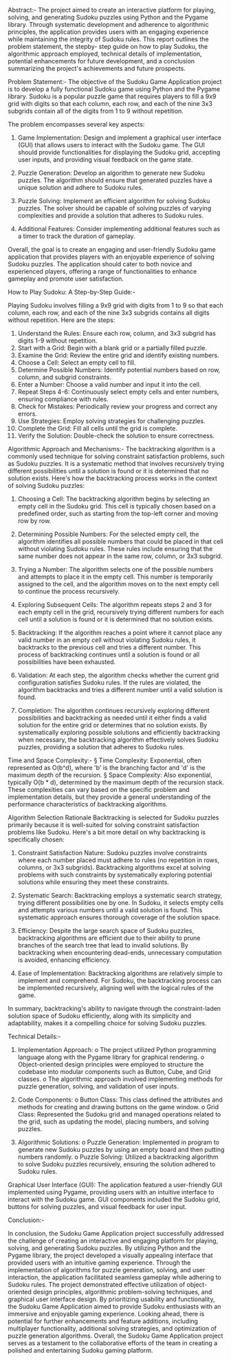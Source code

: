 Abstract:-
The project aimed to create an interactive platform for playing, solving, and generating Sudoku puzzles
using Python and the Pygame library. Through systematic development and adherence to
algorithmic principles, the application provides users with an engaging experience while
maintaining the integrity of Sudoku rules. This report outlines the problem statement, the stepby-
step guide on how to play Sudoku, the algorithmic approach employed, technical details of
implementation, potential enhancements for future development, and a conclusion
summarizing the project's achievements and future prospects.

Problem Statement:-
The objective of the Sudoku Game Application project is to develop a fully functional Sudoku
game using Python and the Pygame library. Sudoku is a popular puzzle game that requires
players to fill a 9x9 grid with digits so that each column, each row, and each of the nine 3x3
subgrids contain all of the digits from 1 to 9 without repetition.

The problem encompasses several key aspects:

1. Game Implementation: Design and implement a graphical user interface (GUI) that
allows users to interact with the Sudoku game. The GUI should provide functionalities
for displaying the Sudoku grid, accepting user inputs, and providing visual feedback on
the game state.

2. Puzzle Generation: Develop an algorithm to generate new Sudoku puzzles. The
algorithm should ensure that generated puzzles have a unique solution and adhere to
Sudoku rules.

3. Puzzle Solving: Implement an efficient algorithm for solving Sudoku puzzles. The
solver should be capable of solving puzzles of varying complexities and provide a
solution that adheres to Sudoku rules.

5. Additional Features: Consider implementing additional features such as a timer to track
the duration of gameplay.

Overall, the goal is to create an engaging and user-friendly Sudoku game application that
provides players with an enjoyable experience of solving Sudoku puzzles. The application
should cater to both novice and experienced players, offering a range of functionalities to
enhance gameplay and promote user satisfaction.



How to Play Sudoku: A Step-by-Step Guide:-

Playing Sudoku involves filling a 9x9 grid with digits from 1 to 9 so that each column, each
row, and each of the nine 3x3 subgrids contains all digits without repetition. Here are the steps:

1. Understand the Rules: Ensure each row, column, and 3x3 subgrid has digits 1-9 without
repetition.
2. Start with a Grid: Begin with a blank grid or a partially filled puzzle.
3. Examine the Grid: Review the entire grid and identify existing numbers.
4. Choose a Cell: Select an empty cell to fill.
5. Determine Possible Numbers: Identify potential numbers based on row, column, and
subgrid constraints.
6. Enter a Number: Choose a valid number and input it into the cell.
7. Repeat Steps 4-6: Continuously select empty cells and enter numbers, ensuring
compliance with rules.
8. Check for Mistakes: Periodically review your progress and correct any errors.
9. Use Strategies: Employ solving strategies for challenging puzzles.
10. Complete the Grid: Fill all cells until the grid is complete.
11. Verify the Solution: Double-check the solution to ensure correctness.


Algorithmic Approach and Mechanisms:-
The backtracking algorithm is a commonly used technique for solving constraint satisfaction
problems, such as Sudoku puzzles. It is a systematic method that involves recursively trying
different possibilities until a solution is found or it is determined that no solution exists. Here's
how the backtracking process works in the context of solving Sudoku puzzles:

1. Choosing a Cell: The backtracking algorithm begins by selecting an empty cell in the
Sudoku grid. This cell is typically chosen based on a predefined order, such as starting
from the top-left corner and moving row by row.

2. Determining Possible Numbers: For the selected empty cell, the algorithm identifies all
possible numbers that could be placed in that cell without violating Sudoku rules. These
rules include ensuring that the same number does not appear in the same row, column,
or 3x3 subgrid.

3. Trying a Number: The algorithm selects one of the possible numbers and attempts to
place it in the empty cell. This number is temporarily assigned to the cell, and the
algorithm moves on to the next empty cell to continue the process recursively.

4. Exploring Subsequent Cells: The algorithm repeats steps 2 and 3 for each empty cell in
the grid, recursively trying different numbers for each cell until a solution is found or it
is determined that no solution exists.

5. Backtracking: If the algorithm reaches a point where it cannot place any valid number
in an empty cell without violating Sudoku rules, it backtracks to the previous cell and
tries a different number. This process of backtracking continues until a solution is found
or all possibilities have been exhausted.

6. Validation: At each step, the algorithm checks whether the current grid configuration
satisfies Sudoku rules. If the rules are violated, the algorithm backtracks and tries a
different number until a valid solution is found.

7. Completion: The algorithm continues recursively exploring different possibilities and
backtracking as needed until it either finds a valid solution for the entire grid or
determines that no solution exists.
By systematically exploring possible solutions and efficiently backtracking when necessary,
the backtracking algorithm effectively solves Sudoku puzzles, providing a solution that adheres
to Sudoku rules.

Time and Space Complexity:-
§ Time Complexity: Exponential, often represented as O(b^d), where 'b' is the branching
factor and 'd' is the maximum depth of the recursion.
§ Space Complexity: Also exponential, typically O(b * d), determined by the maximum
depth of the recursion stack.
These complexities can vary based on the specific problem and implementation details, but
they provide a general understanding of the performance characteristics of backtracking
algorithms.



Algorithm Selection Rationale
Backtracking is selected for Sudoku puzzles primarily because it is well-suited for solving
constraint satisfaction problems like Sudoku. Here's a bit more detail on why backtracking is
specifically chosen:

1. Constraint Satisfaction Nature: Sudoku puzzles involve constraints where each number
placed must adhere to rules (no repetition in rows, columns, or 3x3 subgrids).
Backtracking algorithms excel at solving problems with such constraints by
systematically exploring potential solutions while ensuring they meet these constraints.

2. Systematic Search: Backtracking employs a systematic search strategy, trying different
possibilities one by one. In Sudoku, it selects empty cells and attempts various numbers
until a valid solution is found. This systematic approach ensures thorough coverage of
the solution space.

3. Efficiency: Despite the large search space of Sudoku puzzles, backtracking algorithms
are efficient due to their ability to prune branches of the search tree that lead to invalid
solutions. By backtracking when encountering dead-ends, unnecessary computation is
avoided, enhancing efficiency.

4. Ease of Implementation: Backtracking algorithms are relatively simple to implement
and comprehend. For Sudoku, the backtracking process can be implemented
recursively, aligning well with the logical rules of the game.

In summary, backtracking's ability to navigate through the constraint-laden solution space of
Sudoku efficiently, along with its simplicity and adaptability, makes it a compelling choice for
solving Sudoku puzzles.


Technical Details:-

1. Implementation Approach:
o The project utilized Python programming language along with the Pygame library
for graphical rendering.
o Object-oriented design principles were employed to structure the codebase into
modular components such as Button, Cube, and Grid classes.
o The algorithmic approach involved implementing methods for puzzle generation,
solving, and validation of user inputs.

2. Code Components:
o Button Class: This class defined the attributes and methods for creating and drawing
buttons on the game window.
o Grid Class: Represented the Sudoku grid and managed operations related to the
grid, such as updating the model, placing numbers, and solving puzzles.

3. Algorithmic Solutions:
o Puzzle Generation: Implemented in program to generate new Sudoku puzzles by
using an empty board and then putting numbers randomly.
o Puzzle Solving: Utilized a backtracking algorithm to solve Sudoku puzzles
recursively, ensuring the solution adhered to Sudoku rules.

Graphical User Interface (GUI): The application featured a user-friendly GUI implemented
using Pygame, providing users with an intuitive interface to interact with the Sudoku game.
GUI components included the Sudoku grid, buttons for solving puzzles, and visual feedback
for user input.

Conclusion:-

In conclusion, the Sudoku Game Application project successfully addressed the challenge of
creating an interactive and engaging platform for playing, solving, and generating Sudoku
puzzles. By utilizing Python and the Pygame library, the project developed a visually appealing
interface that provided users with an intuitive gaming experience.
Through the implementation of algorithms for puzzle generation, solving, and user interaction,
the application facilitated seamless gameplay while adhering to Sudoku rules.
The project demonstrated effective utilization of object-oriented design principles, algorithmic
problem-solving techniques, and graphical user interface design. By prioritizing usability and
functionality, the Sudoku Game Application aimed to provide Sudoku enthusiasts with an
immersive and enjoyable gaming experience.
Looking ahead, there is potential for further enhancements and feature additions, including
multiplayer functionality, additional solving strategies, and optimization of puzzle generation
algorithms. Overall, the Sudoku Game Application project serves as a testament to the
collaborative efforts of the team in creating a polished and entertaining Sudoku gaming
platform.
